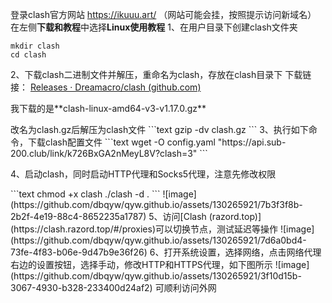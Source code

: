 登录clash官方网站
https://ikuuu.art/
（网站可能会挂，按照提示访问新域名）
在左侧**下载和教程**中选择**Linux使用教程**
1、在用户目录下创建clash文件夹
```text
mkdir clash
cd clash
```
2、下载clash二进制文件并解压，重命名为clash，存放在clash目录下
下载链接：
[Releases · Dreamacro/clash (github.com)](https://github.com/Dreamacro/clash/releases)
<p>我下载的是**clash-linux-amd64-v3-v1.17.0.gz**</p>
改名为clash.gz后解压为clash文件
```text
gzip -dv clash.gz
```
3、执行如下命令，下载clash配置文件
```text
wget -O config.yaml "https://api.sub-200.club/link/k726BxGA2nMeyL8V?clash=3"
```
<p>4、启动clash，同时启动HTTP代理和Socks5代理，注意先修改权限</p>
```text
chmod +x clash
./clash -d .
```
![image](https://github.com/dbqyw/qyw.github.io/assets/130265921/7b3f3f8b-2b2f-4e19-88c4-8652235a1787)
5、访问[Clash (razord.top)](https://clash.razord.top/#/proxies)可以切换节点，测试延迟等操作
![image](https://github.com/dbqyw/qyw.github.io/assets/130265921/7d6a0bd4-73fe-4f83-b06e-9d47b9e36f26)
6、打开系统设置，选择网络，点击网络代理右边的设置按钮，选择手动，修改HTTP和HTTPS代理，如下图所示
![image](https://github.com/dbqyw/qyw.github.io/assets/130265921/3f10d15b-3067-4930-b328-233400d24af2)
可顺利访问外网
